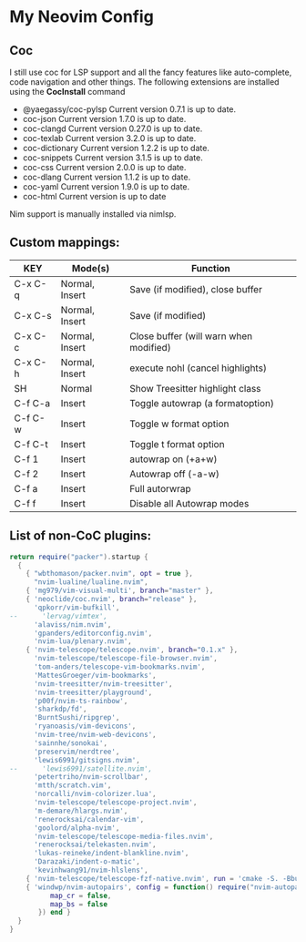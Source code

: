 # My Neovim Config


## Coc
I still use coc for LSP support and all the fancy features like auto-complete, code navigation and other 
things. The following extensions are installed using the **CocInstall** command

*  @yaegassy/coc-pylsp Current version 0.7.1 is up to date.
*  coc-json Current version 1.7.0 is up to date.
*  coc-clangd Current version 0.27.0 is up to date.
*  coc-texlab Current version 3.2.0 is up to date.
*  coc-dictionary Current version 1.2.2 is up to date.
*  coc-snippets Current version 3.1.5 is up to date.
*  coc-css Current version 2.0.0 is up to date.
*  coc-dlang Current version 1.1.2 is up to date.
*  coc-yaml Current version 1.9.0 is up to date.
*  coc-html Current version is up to date

Nim support is manually installed via nimlsp.

## Custom mappings:

|  KEY      |      Mode(s)       | Function                               |
| --------- | ------------------ | -------------------------------------- |
|C-x C-q   | Normal, Insert     | Save (if modified), close buffer       |
|C-x C-s   | Normal, Insert     | Save (if modified)                     |
|C-x C-c   | Normal, Insert     | Close buffer (will warn when modified) |
|C-x C-h   | Normal, Insert     | execute nohl (cancel highlights)       |
|SH        | Normal             | Show Treesitter highlight class        |
|C-f C-a   | Insert             | Toggle autowrap (a formatoption)       |
|C-f C-w   | Insert             | Toggle w format option                 |
|C-f C-t   | Insert             | Toggle t format option                 |
|C-f 1      | Insert             | autowrap on (+a+w)                     |
|C-f 2      | Insert             | Autowrap off (-a-w)                    |
|C-f a      | Insert             | Full autorwrap                         |
|C-f f      | Insert             | Disable all Autowrap modes             |

## List of non-CoC plugins:

```lua
return require("packer").startup {
  {
    { "wbthomason/packer.nvim", opt = true },
      "nvim-lualine/lualine.nvim",
    { 'mg979/vim-visual-multi', branch="master" },
    { 'neoclide/coc.nvim', branch="release" },
      'qpkorr/vim-bufkill',
--      'lervag/vimtex',
      'alaviss/nim.nvim',
      'gpanders/editorconfig.nvim',
      'nvim-lua/plenary.nvim',
    { 'nvim-telescope/telescope.nvim', branch="0.1.x" },
      'nvim-telescope/telescope-file-browser.nvim',
      'tom-anders/telescope-vim-bookmarks.nvim',
      'MattesGroeger/vim-bookmarks',
      'nvim-treesitter/nvim-treesitter',
      'nvim-treesitter/playground',
      'p00f/nvim-ts-rainbow',
      'sharkdp/fd',
      'BurntSushi/ripgrep',
      'ryanoasis/vim-devicons',
      'nvim-tree/nvim-web-devicons',
      'sainnhe/sonokai',
      'preservim/nerdtree',
      'lewis6991/gitsigns.nvim',
--      'lewis6991/satellite.nvim',
      'petertriho/nvim-scrollbar',
      'mtth/scratch.vim',
      'norcalli/nvim-colorizer.lua',
      'nvim-telescope/telescope-project.nvim',
      'm-demare/hlargs.nvim',
      'renerocksai/calendar-vim',
      'goolord/alpha-nvim',
      'nvim-telescope/telescope-media-files.nvim',
      'renerocksai/telekasten.nvim',
      'lukas-reineke/indent-blankline.nvim',
      'Darazaki/indent-o-matic',
      'kevinhwang91/nvim-hlslens',
    { 'nvim-telescope/telescope-fzf-native.nvim', run = 'cmake -S. -Bbuild -DCMAKE_BUILD_TYPE=Release && cmake --build build --config Release && cmake --install build --prefix build' },
    { 'windwp/nvim-autopairs', config = function() require("nvim-autopairs").setup({
          map_cr = false,
          map_bs = false
       }) end }
  }
}
```
